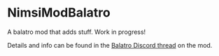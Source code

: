 # NimsiModBalatro
A balatro mod that adds stuff. Work in progress!

Details and info can be found in the [Balatro Discord thread](https://discord.com/channels/1116389027176787968/141111050701609787) on the mod. 
